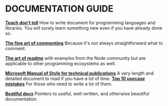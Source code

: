 # DOCUMENTATION GUIDE

**[Teach don't tell](http://stevelosh.com/blog/2013/09/teach-dont-tell/)** How to write document for programming languages and libraries. You will surely learn something new even if you have already done so.

**[The fine art of commenting](http://www.icsharpcode.net/technotes/commenting20020413.pdf)** Because it's not always straightforward what to comment.

**[The art of readme](https://github.com/noffle/art-of-readme)** with examples from the Node community but are applicable to other programming ecosystems as well.

**[Microsoft Manual of Style for technical publications](http://cody.inlandgps.com/pub/MARLS/MSTP-V3.pdf)** A very length and detailed document to read if you have a lot of time.
**[Top 10 usecase mistakes](http://www.cs.clemson.edu/~steve/CW/472/TopTenUseCaseMistakes.pdf)** For those who need to write a lot of them.

**[Beatiful docs](https://github.com/PharkMillups/beautiful-docs)** Pointers to useful, well-written, and otherwise beautiful documentation.
